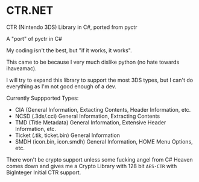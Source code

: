 # CTR.NET
CTR (Nintendo 3DS) Library in C#, ported from pyctr

A "port" of pyctr in C#

My coding isn't the best, but "if it works, it works".

This came to be because I very much dislike python (no hate towards ihaveamac).

I will try to expand this library to support the most 3DS types, but I can't do everything as I'm not good enough of a dev.

Currently Suppported Types:

- CIA (General Information, Extacting Contents, Header Information, etc.
- NCSD (.3ds/.cci) General Information, Extracting Contents
- TMD (Title Metadata) General Information, Extensive Header Information, etc.
- Ticket (.tik, ticket.bin) General Information
- SMDH (icon.bin, icon.smdh) General Information, HOME Menu Options, etc.

There won't be crypto support unless some fucking angel from C# Heaven comes down and gives me a Crypto Library with 128 bit `AES-CTR` with BigInteger Initial CTR support.